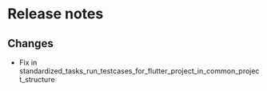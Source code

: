 # Release notes

## Changes

- Fix in standardized_tasks_run_testcases_for_flutter_project_in_common_project_structure
